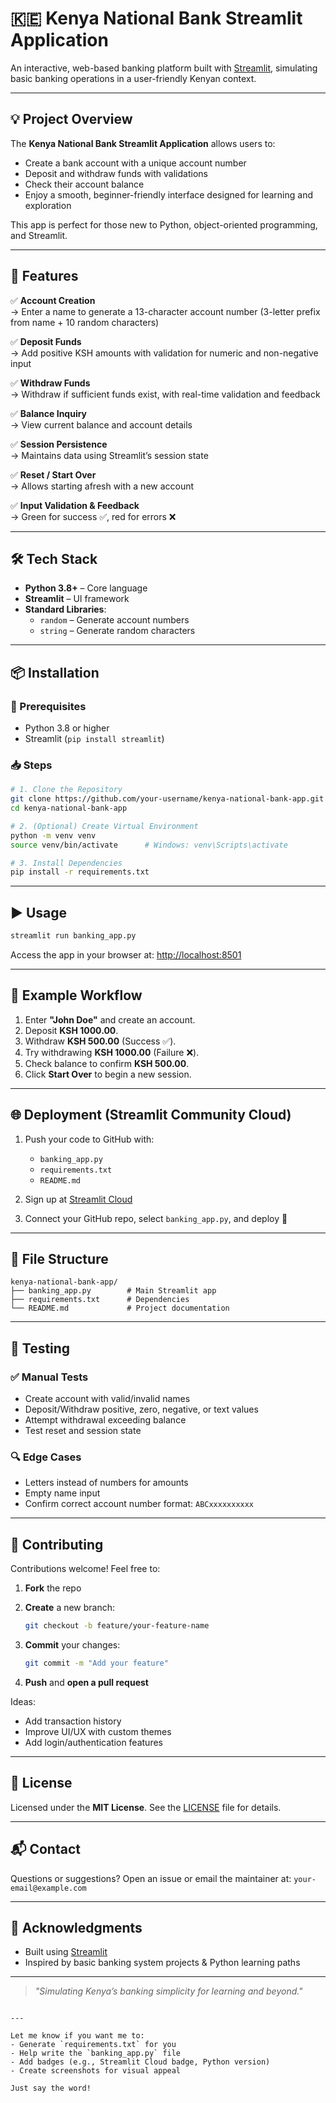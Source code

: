 
# 🇰🇪 Kenya National Bank Streamlit Application

An interactive, web-based banking platform built with [Streamlit](https://streamlit.io/), simulating basic banking operations in a user-friendly Kenyan context.

---

## 💡 Project Overview

The **Kenya National Bank Streamlit Application** allows users to:

- Create a bank account with a unique account number
- Deposit and withdraw funds with validations
- Check their account balance
- Enjoy a smooth, beginner-friendly interface designed for learning and exploration

This app is perfect for those new to Python, object-oriented programming, and Streamlit.

---

## 🚀 Features

✅ **Account Creation**  
→ Enter a name to generate a 13-character account number (3-letter prefix from name + 10 random characters)

✅ **Deposit Funds**  
→ Add positive KSH amounts with validation for numeric and non-negative input

✅ **Withdraw Funds**  
→ Withdraw if sufficient funds exist, with real-time validation and feedback

✅ **Balance Inquiry**  
→ View current balance and account details

✅ **Session Persistence**  
→ Maintains data using Streamlit’s session state

✅ **Reset / Start Over**  
→ Allows starting afresh with a new account

✅ **Input Validation & Feedback**  
→ Green for success ✅, red for errors ❌

---

## 🛠️ Tech Stack

- **Python 3.8+** – Core language
- **Streamlit** – UI framework
- **Standard Libraries**:
  - `random` – Generate account numbers
  - `string` – Generate random characters

---

## 📦 Installation

### 🔧 Prerequisites
- Python 3.8 or higher
- Streamlit (`pip install streamlit`)

### 📥 Steps

```bash
# 1. Clone the Repository
git clone https://github.com/your-username/kenya-national-bank-app.git
cd kenya-national-bank-app

# 2. (Optional) Create Virtual Environment
python -m venv venv
source venv/bin/activate      # Windows: venv\Scripts\activate

# 3. Install Dependencies
pip install -r requirements.txt
````

---

## ▶️ Usage

```bash
streamlit run banking_app.py
```

Access the app in your browser at: [http://localhost:8501](http://localhost:8501)

---

## 🧪 Example Workflow

1. Enter **"John Doe"** and create an account.
2. Deposit **KSH 1000.00**.
3. Withdraw **KSH 500.00** (Success ✅).
4. Try withdrawing **KSH 1000.00** (Failure ❌).
5. Check balance to confirm **KSH 500.00**.
6. Click **Start Over** to begin a new session.

---

## 🌐 Deployment (Streamlit Community Cloud)

1. Push your code to GitHub with:

   * `banking_app.py`
   * `requirements.txt`
   * `README.md`

2. Sign up at [Streamlit Cloud](https://streamlit.io/cloud)

3. Connect your GitHub repo, select `banking_app.py`, and deploy 🚀

---

## 📁 File Structure

```
kenya-national-bank-app/
├── banking_app.py        # Main Streamlit app
├── requirements.txt      # Dependencies
└── README.md             # Project documentation
```

---

## 🧪 Testing

### ✅ Manual Tests

* Create account with valid/invalid names
* Deposit/Withdraw positive, zero, negative, or text values
* Attempt withdrawal exceeding balance
* Test reset and session state

### 🔍 Edge Cases

* Letters instead of numbers for amounts
* Empty name input
* Confirm correct account number format: `ABCxxxxxxxxxx`

---

## 🤝 Contributing

Contributions welcome! Feel free to:

1. **Fork** the repo
2. **Create** a new branch:

   ```bash
   git checkout -b feature/your-feature-name
   ```
3. **Commit** your changes:

   ```bash
   git commit -m "Add your feature"
   ```
4. **Push** and **open a pull request**

Ideas:

* Add transaction history
* Improve UI/UX with custom themes
* Add login/authentication features

---

## 📄 License

Licensed under the **MIT License**. See the [LICENSE](LICENSE) file for details.

---

## 📬 Contact

Questions or suggestions?
Open an issue or email the maintainer at: `your-email@example.com`

---

## 🙏 Acknowledgments

* Built using [Streamlit](https://streamlit.io/)
* Inspired by basic banking system projects & Python learning paths

---

> *"Simulating Kenya’s banking simplicity for learning and beyond."*

```

---

Let me know if you want me to:
- Generate `requirements.txt` for you
- Help write the `banking_app.py` file
- Add badges (e.g., Streamlit Cloud badge, Python version)
- Create screenshots for visual appeal

Just say the word!
```
